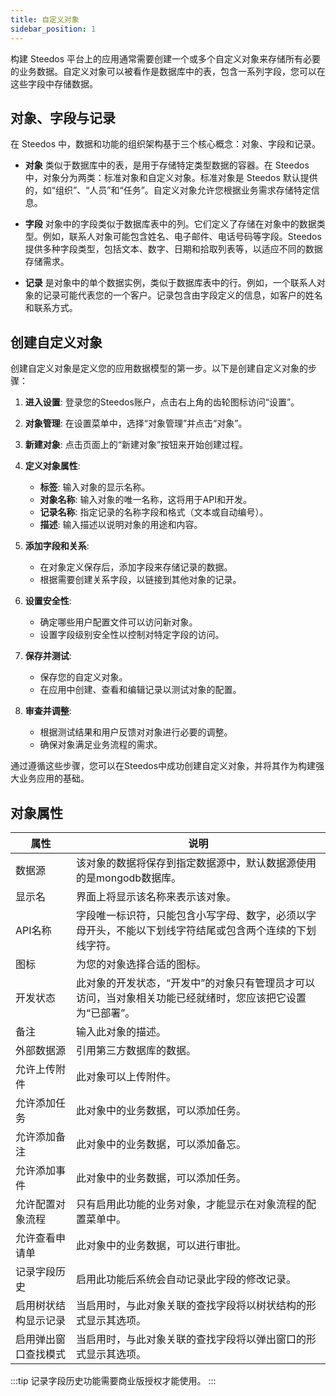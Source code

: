 ```yaml
---
title: 自定义对象
sidebar_position: 1
---
```


构建 Steedos 平台上的应用通常需要创建一个或多个自定义对象来存储所有必要的业务数据。自定义对象可以被看作是数据库中的表，包含一系列字段，您可以在这些字段中存储数据。

## 对象、字段与记录

在 Steedos 中，数据和功能的组织架构基于三个核心概念：对象、字段和记录。

- **对象** 类似于数据库中的表，是用于存储特定类型数据的容器。在 Steedos 中，对象分为两类：标准对象和自定义对象。标准对象是 Steedos 默认提供的，如“组织”、“人员”和“任务”。自定义对象允许您根据业务需求存储特定信息。

- **字段** 对象中的字段类似于数据库表中的列。它们定义了存储在对象中的数据类型。例如，联系人对象可能包含姓名、电子邮件、电话号码等字段。Steedos 提供多种字段类型，包括文本、数字、日期和拾取列表等，以适应不同的数据存储需求。

- **记录** 是对象中的单个数据实例，类似于数据库表中的行。例如，一个联系人对象的记录可能代表您的一个客户。记录包含由字段定义的信息，如客户的姓名和联系方式。

## 创建自定义对象

创建自定义对象是定义您的应用数据模型的第一步。以下是创建自定义对象的步骤：

1. **进入设置**: 登录您的Steedos账户，点击右上角的齿轮图标访问“设置”。

2. **对象管理**: 在设置菜单中，选择“对象管理”并点击“对象”。

3. **新建对象**: 点击页面上的“新建对象”按钮来开始创建过程。

4. **定义对象属性**:
   - **标签**: 输入对象的显示名称。
   - **对象名称**: 输入对象的唯一名称，这将用于API和开发。
   - **记录名称**: 指定记录的名称字段和格式（文本或自动编号）。
   - **描述**: 输入描述以说明对象的用途和内容。

5. **添加字段和关系**:
   - 在对象定义保存后，添加字段来存储记录的数据。
   - 根据需要创建关系字段，以链接到其他对象的记录。

6. **设置安全性**:
   - 确定哪些用户配置文件可以访问新对象。
   - 设置字段级别安全性以控制对特定字段的访问。

7. **保存并测试**:
   - 保存您的自定义对象。
   - 在应用中创建、查看和编辑记录以测试对象的配置。

8. **审查并调整**:
   - 根据测试结果和用户反馈对对象进行必要的调整。
   - 确保对象满足业务流程的需求。

通过遵循这些步骤，您可以在Steedos中成功创建自定义对象，并将其作为构建强大业务应用的基础。


## 对象属性

属性 | 说明
-- | --
数据源 | 该对象的数据将保存到指定数据源中，默认数据源使用的是mongodb数据库。
显示名 | 界面上将显示该名称来表示该对象。
API名称 | 字段唯一标识符，只能包含小写字母、数字，必须以字母开头，不能以下划线字符结尾或包含两个连续的下划线字符。
图标 | 为您的对象选择合适的图标。
开发状态 | 此对象的开发状态，“开发中”的对象只有管理员才可以访问，当对象相关功能已经就绪时，您应该把它设置为“已部署”。
备注 | 输入此对象的描述。
外部数据源 | 引用第三方数据库的数据。
允许上传附件 | 此对象可以上传附件。
允许添加任务 | 此对象中的业务数据，可以添加任务。
允许添加备注 | 此对象中的业务数据，可以添加备忘。
允许添加事件 | 此对象中的业务数据，可以添加任务。
允许配置对象流程 | 只有启用此功能的业务对象，才能显示在对象流程的配置菜单中。
允许查看申请单 | 此对象中的业务数据，可以进行审批。
记录字段历史 | 启用此功能后系统会自动记录此字段的修改记录。
启用树状结构显示记录 | 当启用时，与此对象关联的查找字段将以树状结构的形式显示其选项。
启用弹出窗口查找模式 | 当启用时，与此对象关联的查找字段将以弹出窗口的形式显示其选项。

:::tip
记录字段历史功能需要商业版授权才能使用。
:::


